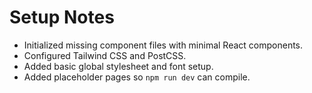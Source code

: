 # Setup Notes

- Initialized missing component files with minimal React components.
- Configured Tailwind CSS and PostCSS.
- Added basic global stylesheet and font setup.
- Added placeholder pages so `npm run dev` can compile.
